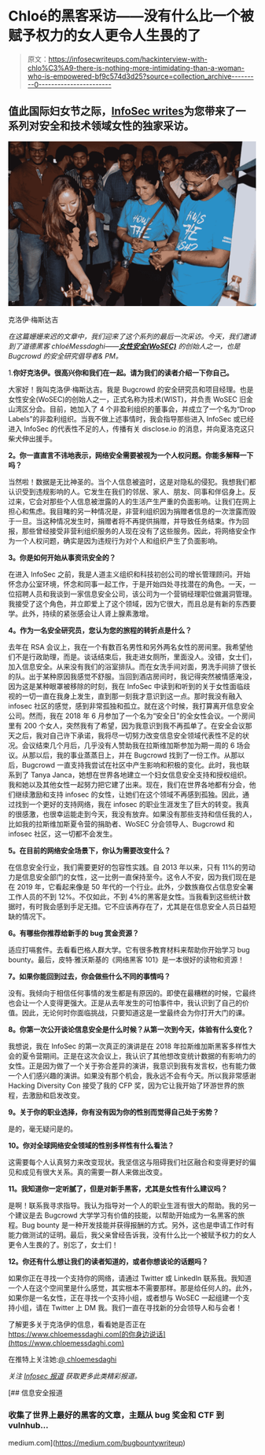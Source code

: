 # Chloé的黑客采访——没有什么比一个被赋予权力的女人更令人生畏的了

> 原文：<https://infosecwriteups.com/hackinterview-with-chlo%C3%A9-there-is-nothing-more-intimidating-than-a-woman-who-is-empowered-bf9c574d3d25?source=collection_archive---------0----------------------->

## 值此国际妇女节之际，[InfoSec writes](https://medium.com/bugbountywriteup)为您带来了一系列对安全和技术领域女性的独家采访。

![](img/b42e8ecbacc5244dfae3b81cbef0e187.png)

克洛伊·梅斯达吉

*在这篇姗姗来迟的文章中，我们迎来了这个系列的最后一次采访。今天，我们邀请到了道德黑客 chloéMessdaghi——*[***女性安全(WoSEC)***](https://twitter.com/WoSECtweets) *的创始人之一，也是 Bugcrowd 的安全研究倡导者& PM。*

1.**你好克洛伊。很高兴你和我们在一起。请为我们的读者介绍一下你自己。**

大家好！我叫克洛伊·梅斯达吉。我是 Bugcrowd 的安全研究员和项目经理。也是女性安全(WoSEC)的创始人之一，正式名称为技术(WIST)，并负责 WoSEC 旧金山湾区分会。目前，她加入了 4 个非盈利组织的董事会，并成立了一个名为“Drop Labels”的非盈利组织。当我不做上述事情时，我会指导那些进入 InfoSec 或已经进入 InfoSec 的代表性不足的人，传播有关 disclose.io 的消息，并向夏洛克这只柴犬伸出援手。

**2。你一直直言不讳地表示，网络安全需要被视为一个人权问题。你能多解释一下吗？**

当然啦！数据是无比神圣的。当个人信息被盗时，这是对隐私的侵犯。我想我们都认识受到违规影响的人。它发生在我们的邻居、家人、朋友、同事和伴侣身上。反过来，它会对那些个人信息被泄露的人的生活产生严重的负面影响。让我们在网上担心和焦虑。我目睹的另一种情况是，非营利组织因为捐赠者信息的一次泄露而毁于一旦。当这种情况发生时，捐赠者将不再提供捐赠，并导致任务结束。作为回报，那些曾经接受非营利组织服务的人现在没有了这些服务。因此，将网络安全作为一个人权问题，确实是因为违规行为对个人和组织产生了负面影响。

**3。你是如何开始从事资讯安全的？**

在进入 InfoSec 之前，我是人道主义组织和科技初创公司的增长管理顾问。开始怀念办公室环境，怀念和同事一起工作，于是开始四处寻找潜在的角色。一天，一位招聘人员和我谈到一家信息安全公司，该公司为一个营销经理职位做漏洞管理。我接受了这个角色，并立即爱上了这个领域，因为它很大，而且总是有新的东西要学。此外，持续的紧张感会让人肾上腺素激增。

**4。作为一名安全研究员，您认为您的旅程的转折点是什么？**

去年在 RSA 会议上，我在一个有数百名男性和另外两名女性的房间里。我希望他们不是行政助理，而是。谈话结束后，我走进女厕所，里面没人。没错，女士们，加入信息安全。从来没有我们的浴室排队。而在女洗手间对面，男洗手间排了很长的队。出于某种原因我感觉不舒服。当回到酒店房间时，我记得突然被情感淹没，因为这是某种眼罩被移除的时刻，我在 InfoSec 中读到和听到的关于女性面临歧视的一切一直在我身上发生，直到那一刻我才意识到这一点。那时我没有融入 infosec 社区的感觉，感到非常孤独和孤立。就在这个时候，我打算离开信息安全公司。然而，我在 2018 年 6 月参加了一个名为“安全日”的全女性会议。一个房间里有 200 个女人，突然我有了希望，因为我意识到我不再孤单了。在安全会议那天之后，我对自己许下承诺，我将尽一切努力改变信息安全领域代表性不足的状况。会议结束几个月后，几乎没有人赞助我在拉斯维加斯参加为期一周的 6 场会议。从那以后，我的事业蒸蒸日上，并在 Bugcrowd 找到了一份工作。从那以后，Bugcrowd 一直支持我尝试在社区中产生影响和积极的变化。此时，我也联系到了 Tanya Janca，她想在世界各地建立一个妇女信息安全支持和授权组织。我和她以及其他女性一起努力把它建了出来。现在，我们在世界各地都有分会，他们继续激励和支持 infosec 的女性，让她们在这个领域不再感到孤独。因此，通过找到一个更好的支持网络，我在 infosec 的职业生涯发生了巨大的转变。我真的很感激，也很幸运能走到今天，我没有放弃。如果没有那些支持和信任我的人，比如我的拉斯维加斯夏令营的捐助者、WoSEC 分会领导人、Bugcrowd 和 infosec 社区，这一切都不会发生。

**5。在目前的网络安全场景下，你认为需要改变什么？**

在信息安全行业，我们需要更好的包容性实践。自 2013 年以来，只有 11%的劳动力是信息安全部门的女性，这一比例一直保持至今。这令人不安，因为我们现在是在 2019 年，它看起来像是 50 年代的一个行业。此外，少数族裔仅占信息安全署工作人员的不到 12%。不仅如此，不到 4%的黑客是女性。当我看到这些统计数据时，有时我会感到手足无措。它不应该再存在了，尤其是在信息安全人员日益短缺的情况下。

**6。有哪些你推荐给新手的 bug 赏金资源？**

适应打嗝套件。去看看巴格人群大学。它有很多教育材料来帮助你开始学习 bug bounty。最后，皮特·雅沃斯基的《网络黑客 101》是一本很好的读物和资源！

**7。如果你能回到过去，你会做些什么不同的事情吗？**

没有。我倾向于相信任何事情的发生都是有原因的。即使在最糟糕的时候，它最终也会让一个人变得更强大。正是从去年发生的可怕事件中，我认识到了自己的价值。因此，无论何时你面临挑战，只要知道这是一堂最终会为你打开大门的课。

**8。你第一次公开谈论信息安全是什么时候？从第一次到今天，体验有什么变化？**

我想说，我在 InfoSec 的第一次真正的演讲是在 2018 年拉斯维加斯黑客多样性大会的夏令营期间。正是在这次会议上，我认识了其他想改变统计数据的有影响力的女性。正是因为做了一个关于弥合差异的演讲，我意识到我有发言权，也有能力做一个人们感兴趣的演讲。如果没有那个机会，我永远不会有今天。所以我非常感谢 Hacking Diversity Con 接受了我的 CFP 奖，因为它让我开始了环游世界的旅程，去激励和启发改变。

**9。关于你的职业选择，你有没有因为你的性别而觉得自己处于劣势？**

是的，毫无疑问是的。

**10。你对全球网络安全领域的性别多样性有什么看法？**

这需要每个人认真努力来改变现状。我坚信这与阻碍我们社区融合和变得更好的偏见和成见有很大关系。真的需要一群人来做出改变。

**11。我知道你一定听腻了，但是对新手黑客，尤其是女性有什么建议吗？**

是啊！联系我寻求指导。我认为指导对一个人的职业生涯有很大的帮助。我的另一个建议是去 Bugcrowd 大学学习有价值的技能，以帮助开始成为一名黑客的旅程。Bug bounty 是一种开发技能并获得报酬的方式。另外，这也是申请工作时有能力做测试的证明。最后，我父亲曾经告诉我，没有什么比一个被赋予权力的女人更令人生畏的了。别忘了，女士们！

**12。你还有什么想让我们的读者知道的，或者你想谈论的话题吗？**

如果你正在寻找一个支持你的网络，请通过 Twitter 或 LinkedIn 联系我。我知道一个人在这个空间里是什么感觉，其实根本不需要那样。那是给任何人的。此外，如果你是一名女性，正在寻找一个支持小组，或者想与 WoSEC 一起组建一个支持小组，请在 Twitter 上 DM 我。我们一直在寻找新的分会领导人和与会者！

了解更多关于克洛伊的信息，看看她是否正在 https://www.chloemessdaghi.com[的你身边说话](https://www.chloemessdaghi.com)

在推特上关注她:[@ chloemesdaghi](https://twitter.com/ChloeMessdaghi)

*关注* [*Infosec 报道*](https://medium.com/bugbountywriteup) *获取更多此类精彩报道。*

[](https://medium.com/bugbountywriteup) [## 信息安全报道

### 收集了世界上最好的黑客的文章，主题从 bug 奖金和 CTF 到 vulnhub…

medium.com](https://medium.com/bugbountywriteup)